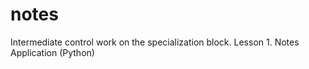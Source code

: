 # notes
Intermediate control work on the specialization block. Lesson 1. Notes Application (Python)
